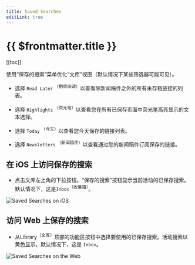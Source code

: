 ```yaml
---
title: Saved Searches
editLink: true
---
```


# {{ $frontmatter.title }}

[[toc]]

使用“保存的搜索”菜单优化“文库”视图（默认情况下某些筛选器可能可见）。

- 选择 `Read Later` <sup>（稍后阅读）</sup>以查看除新闻稿件之外的所有未存档链接的列表。

- 选择 `Highlights` <sup>（荧光笔）</sup>以查看您在所有已保存页面中荧光笔高亮显示的文本选择。

- 选择 `Today` <sup>（今天）</sup>以查看您今天保存的链接列表。

- 选择 `Newsletters` <sup>（新闻稿件）</sup>以查看通过您的新闻稿件订阅保存的链接。

## 在 iOS 上访问保存的搜索

- 点击文库左上角的下拉按钮。“保存的搜索”按钮显示当前活动的已保存搜索。 默认情况下，这是`Inbox`<sup>（收集箱）</sup>。

![Saved Searches on iOS](../../using/images/ios-saved-searches.jpeg)

## 访问 Web 上保存的搜索

- 从Library<sup>（文库）</sup>顶部的功能区按钮中选择要使用的已保存搜索。活动搜索以黄色显示。默认情况下，这是 `Inbox`。

![Saved Searches on the Web](../../using/images/web-saved-searches.png)
